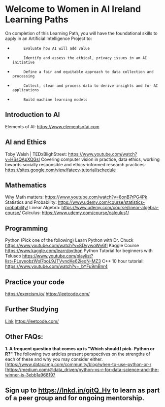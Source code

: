 # Welcome to Women in AI Ireland Learning Paths
On completion of this Learning Path, you will have the foundational skills to apply in an Artificial Intelligence Project to:
-          Evaluate how AI will add value
-          Identify and assess the ethical, privacy issues in an AI initiative
-          Define a fair and equitable approach to data collection and processing
-          Collect, clean and process data to derive insights and for AI applications
-          Build machine learning models

## Introduction to AI
Elements of AI: https://www.elementsofai.com

## AI and Ethics
 Toby Walsh | TEDxBlighStreet: https://www.youtube.com/watch?v=HSsQApXQGsI
Covering computer vision in practice, data ethics, working towards socially responsible and ethics-informed research practices:  https://sites.google.com/view/fatecv-tutorial/schedule

## Mathematics
Why Math matters: https://www.youtube.com/watch?v=8onB7rPG4Pk
Statistics and Probability: https://www.udemy.com/course/statistics-probability/
Linear Algebra: https://www.udemy.com/course/linear-algebra-course/
Calculus: https://www.udemy.com/course/calculus1/

## Programming
Python (Pick one of the following)
Learn Python with Dr. Chuck
https://www.youtube.com/watch?v=8DvywoWv6fI
Kaggle Course
https://www.kaggle.com/learn/python
Python Tutorial for beginners with Telusco
https://www.youtube.com/playlist?list=PLsyeobzWxl7poL9JTVyndKe62ieoN-MZ3
C++
10 hour tutorial: https://www.youtube.com/watch?v=_bYFu9mBnr4

## Practice your code
https://exercism.io/
https://leetcode.com/

## Further Studying
[Link](https://exercism.io/)
https://leetcode.com/

## Other FAQs:
**1. A frequent question that comes up is "Which should I pick- Python or R?"**
The following two articles present perspectives on the strengths of each of these and why you may consider either.
[https://www.datacamp.com/community/blog/when-to-use-python-or-r
[https://medium.com/@data_driven/python-vs-r-for-data-science-and-the-winner-is-3ebb1a968197

## Sign up to https://lnkd.in/gitQ_Hv  to learn as part of a peer group and for ongoing mentorship.

